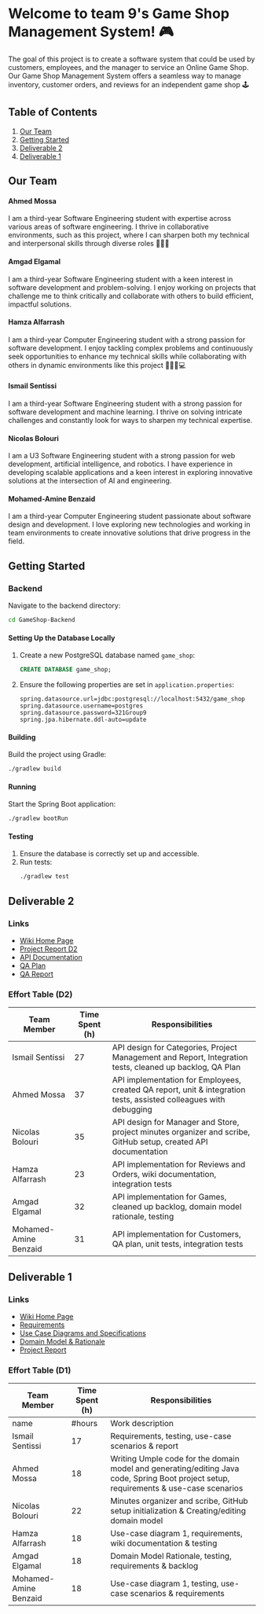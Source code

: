 # Welcome to team 9's Game Shop Management System! 🎮

The goal of this project is to create a software system that could be used by customers, employees, and the manager to service an Online Game Shop.
Our Game Shop Management System offers a seamless way to manage inventory, customer orders, and reviews for an independent game shop 🕹️

## Table of Contents

1. [Our Team](#our-team)
2. [Getting Started](#getting-started)
3. [Deliverable 2](#deliverable-2)
4. [Deliverable 1](#deliverable-1)

## Our Team

#### Ahmed Mossa

I am a third-year Software Engineering student with expertise across various areas of software engineering. I thrive in collaborative environments, such as this project, where I can sharpen both my technical and interpersonal skills through diverse roles 👨🏻‍💻

#### Amgad Elgamal

I am a third-year Software Engineering student with a keen interest in software development and problem-solving. I enjoy working on projects that challenge me to think critically and collaborate with others to build efficient, impactful solutions.

#### Hamza Alfarrash

I am a third-year Computer Engineering student with a strong passion for software development. I enjoy tackling complex problems and continuously seek opportunities to enhance my technical skills while collaborating with others in dynamic environments like this project 👨🏻‍💻💻

#### Ismail Sentissi

I am a third-year Software Engineering student with a strong passion for software development and machine learning. I thrive on solving intricate challenges and constantly look for ways to sharpen my technical expertise.

#### Nicolas Bolouri

I am a U3 Software Engineering student with a strong passion for web development, artificial intelligence, and robotics. I have experience in developing scalable applications and a keen interest in exploring innovative solutions at the intersection of AI and engineering.

#### Mohamed-Amine Benzaid

I am a third-year Computer Engineering student passionate about software design and development. I love exploring new technologies and working in team environments to create innovative solutions that drive progress in the field.

## Getting Started

### Backend

Navigate to the backend directory:

```bash
cd GameShop-Backend
```

#### Setting Up the Database Locally

1. Create a new PostgreSQL database named `game_shop`:
   ```sql
   CREATE DATABASE game_shop;
   ```
2. Ensure the following properties are set in `application.properties`:
   ```properties
   spring.datasource.url=jdbc:postgresql://localhost:5432/game_shop
   spring.datasource.username=postgres
   spring.datasource.password=321Group9
   spring.jpa.hibernate.ddl-auto=update
   ```

#### Building

Build the project using Gradle:

```bash
./gradlew build
```

#### Running

Start the Spring Boot application:

```bash
./gradlew bootRun
```

#### Testing

1. Ensure the database is correctly set up and accessible.
2. Run tests:
   ```bash
   ./gradlew test
   ```

## Deliverable 2

### Links
- [Wiki Home Page](https://github.com/McGill-ECSE321-Fall2024/project-group-9/wiki)
- [Project Report D2](https://github.com/McGill-ECSE321-Fall2024/project-group-9/wiki/Project-Report-D2)
- [API Documentation](https://github.com/McGill-ECSE321-Fall2024/project-group-9/wiki/API-Documentation)
- [QA Plan](https://github.com/McGill-ECSE321-Fall2024/project-group-9/wiki/QA-Plan)
- [QA Report](https://github.com/McGill-ECSE321-Fall2024/project-group-9/wiki/QA-Report)

### Effort Table (D2)
| Team Member           | Time Spent (h) | Responsibilities                                                                                                                         |
|-----------------------|----------------|---------------------------------------------------------------------------------------------------------------------------------------|
| Ismail Sentissi       | 27             | API design for Categories, Project Management and Report, Integration tests, cleaned up backlog, QA Plan                             |
| Ahmed Mossa           | 37             | API implementation for Employees, created QA report, unit & integration tests, assisted colleagues with debugging                     |
| Nicolas Bolouri       | 35             | API design for Manager and Store, project minutes organizer and scribe, GitHub setup, created API documentation                       |
| Hamza Alfarrash       | 23             | API implementation for Reviews and Orders, wiki documentation, integration tests                                                      |
| Amgad Elgamal         | 32             | API implementation for Games, cleaned up backlog, domain model rationale, testing                                                     |
| Mohamed-Amine Benzaid | 31             | API implementation for Customers, QA plan, unit tests, integration tests                                                              |

## Deliverable 1

### Links

- [Wiki Home Page](https://github.com/McGill-ECSE321-Fall2024/project-group-9/wiki)
- [Requirements](https://github.com/McGill-ECSE321-Fall2024/project-group-9/wiki/Requirements)
- [Use Case Diagrams and Specifications](https://github.com/McGill-ECSE321-Fall2024/project-group-9/wiki/Use-Cases-and-Specifications)
- [Domain Model & Rationale](https://github.com/McGill-ECSE321-Fall2024/project-group-9/wiki/Domain-Model-and-Rationale)
- [Project Report](https://github.com/McGill-ECSE321-Fall2024/project-group-9/wiki/Project-Report)

### Effort Table (D1)

| Team Member           | Time Spent (h) | Responsibilities                                                                                                                       |
| --------------------- | -------------- | -------------------------------------------------------------------------------------------------------------------------------------- |
| name                  | #hours         | Work description                                                                                                                       |
| Ismail Sentissi       | 17             | Requirements, testing, use-case scenarios & report                                                                                     |
| Ahmed Mossa           | 18             | Writing Umple code for the domain model and generating/editing Java code, Spring Boot project setup, requirements & use-case scenarios |
| Nicolas Bolouri       | 22             | Minutes organizer and scribe, GitHub setup initialization & Creating/editing domain model                                              |
| Hamza Alfarrash       | 18             | Use-case diagram 1, requirements, wiki documentation & testing                                                                         |
| Amgad Elgamal         | 18             | Domain Model Rationale, testing, requirements & backlog                                                                                |
| Mohamed-Amine Benzaid | 18             | Use-case diagram 1, testing, use-case scenarios & requirements                                                                         |
